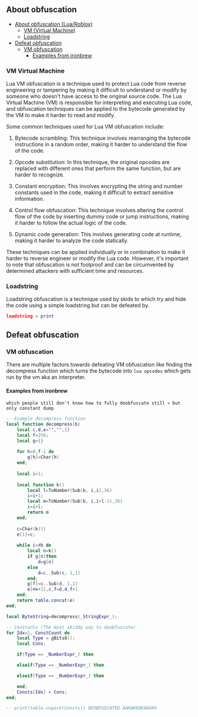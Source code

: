 ## About obfuscation

- [About obfuscation (Lua/Roblox)](#about-obfuscation)
  * [VM (Virtual Machine)](#vm-virtual-machine)
  * [Loadstring](#loadstring)
- [Defeat obfuscation](#defeat-obfuscation)
  * [VM obfuscation](#vm-obfuscation)
    + [Examples from ironbrew](#examples-from-ironbrew)


### VM Virtual Machine
Lua VM obfuscation is a technique used to protect Lua code from reverse engineering or tampering by making it difficult to understand or modify by someone who doesn't have access to the original source code. The Lua Virtual Machine (VM) is responsible for interpreting and executing Lua code, and obfuscation techniques can be applied to the bytecode generated by the VM to make it harder to read and modify.

Some common techniques used for Lua VM obfuscation include:

1.  Bytecode scrambling: This technique involves rearranging the bytecode instructions in a random order, making it harder to understand the flow of the code.
    
2.  Opcode substitution: In this technique, the original opcodes are replaced with different ones that perform the same function, but are harder to recognize.
    
3.  Constant encryption: This involves encrypting the string and number constants used in the code, making it difficult to extract sensitive information.
    
4.  Control flow obfuscation: This technique involves altering the control flow of the code by inserting dummy code or jump instructions, making it harder to follow the actual logic of the code.
    
5.  Dynamic code generation: This involves generating code at runtime, making it harder to analyze the code statically.
    

These techniques can be applied individually or in combination to make it harder to reverse engineer or modify the Lua code. However, it's important to note that obfuscation is not foolproof and can be circumvented by determined attackers with sufficient time and resources.

### Loadstring
Loadstring obfuscation is a technique used by skids to which try and hide the code using a simple loadstring but can be defeated by.
```lua
loadstring = print
```


## Defeat obfuscation

### VM obfuscation
There are multiple factors towards defeating VM obfuscation like finding the decompress function which turns the bytecode into `lua opcodes` which gets run by the vm aka an interpreter.

#### Examples from ironbrew 
`which people still don't know how to fully deobfuscate still 💀 but only constant dump`

```lua
-- Example decompress function
local function decompress(b)
	local c,d,e="","",{}
	local f=256;
	local g={}
	
	for h=0,f-1 do
		g[h]=Char(h)
	end;
	
	local i=1;
	
	local function k()
		local l=ToNumber(Sub(b, i,i),36)
		i=i+1;
		local m=ToNumber(Sub(b, i,i+l-1),36)
		i=i+l;
		return m
	end;
	
	c=Char(k())
	e[1]=c;
	
	while i<#b do
		local n=k()
		if g[n]then
			d=g[n]
		else
			d=c..Sub(c, 1,1)
		end;
		g[f]=c..Sub(d, 1,1)
		e[#e+1],c,f=d,d,f+1
	end;
	return table.concat(e)
end;

local ByteString=decompress(_StringExpr_);
```

```lua
-- Constants (The most skiddy way to deobfuscate)
for Idx=1, ConstCount do
	local Type = gBits8();
	local Cons;

	if(Type == _NumberExpr_) then

	elseif(Type == _NumberExpr_) then

	elseif(Type == _NumberExpr_) then

	end;
	Consts[Idx] = Cons;
end;

-- print(table.unpack(Consts)) DEOBFUSCATED AAKAKKAKAKAKk
```
